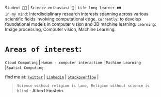 
`Student 👨‍🎓` | `Science enthusiast 🧠` | `Life long learner 🛤️` <br>
`in my mind`: Interdisciplinary research interests spanning across various scientific fields involving computational edge. 
`currently`: to develop foundational models in computer vision and 3D machine learning.
`Learning`: Image processing, Computer vision, Machine Learning.

# `Areas of interest`: 
`Cloud Computing` | `Human - computer interaction` | `Machine Learning` |`Spatial Computing`

find me at: 
[`Twitter`](https://twitter.com/Harsha_nh_dev) |
[`Linkedin`](https://www.linkedin.com/in/harsha-vardhan-nagarajan-67b492243/) |
[`Stackoverflow`](https://stackoverflow.com/users/19511391/harshavardhansde) |

> `Science without religion is lame, Religion without science is blind` - **Albert Einstein**.
